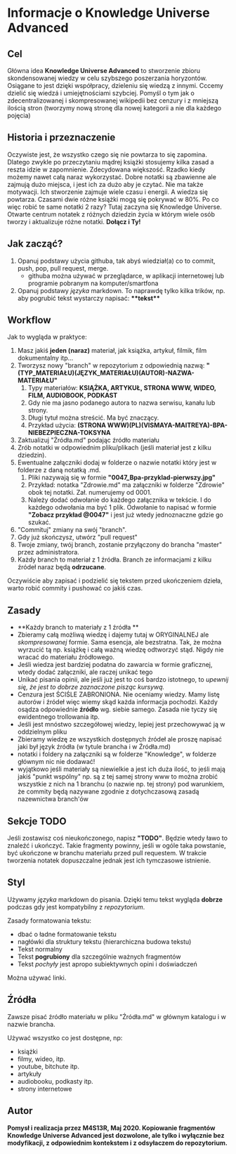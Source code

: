 # Informacje o Knowledge Universe Advanced
##  Cel
Główna idea **Knowledge Universe Advanced** to stworzenie zbioru skondensowanej wiedzy w celu szybszego poszerzania horyzontów. Osiągane to jest dzięki współpracy, dzieleniu się wiedzą z innymi. Cccemy dzielić się wiedzá i umiejętnościami szybciej.
Pomyśl o tym jak o zdecentralizowanej i skompresowanej wikipedii bez cenzury i z mniejszą ilością stron (tworzymy nową stronę dla nowej kategorii a nie dla każdego pojęcia) 

## Historia i przeznaczenie
Oczywiste jest, że wszystko czego się nie powtarza to się zapomina. Dlatego zwykle po przeczytaniu mądrej książki stosujemy kilka zasad a reszta idzie w zapomnienie. Zdecydowana większość. Rzadko kiedy możemy nawet całą naraz wykorzystać.
Dobre notatki są zbawienne ale zajmują dużo miejsca, i jest ich za dużo aby je czytać. Nie ma także motywacji. Ich stworzenie zajmuje wiele czasu i energii. A wiedza się powtarza. Czasami dwie różne książki mogą się pokrywać w 80%.
Po co więc robić te same notatki 2 razy?
Tutaj zaczyna się Knowledge Universe.
Otwarte centrum notatek z różnych dziedzin życia w którym wiele osób tworzy i aktualizuje różne notatki. **Dołącz i Ty!**

## Jak zacząć?

1. Opanuj podstawy użycia githuba, tak abyś wiedział(a) co to commit, push, pop, pull request, merge.
	- githuba można używać w przeglądarce, w aplikacji internetowej lub programie pobranym na komputer/smartfona
2. Opanuj podstawy *języka* markdown. To naprawdę tylko kilka trików, np. aby pogrubić tekst wystarczy napisać: **\*\*tekst\*\***

## Workflow
Jak to wygląda w praktyce:

1. Masz jakiś **jeden (naraz)** materiał, jak książka, artykuł, filmik, film dokumentalny itp...
2. Tworzysz nowy "branch" w repozytorium z odpowiednią nazwą: **"(TYP\_MATERIAŁU)(JĘZYK\_MATERIAŁU)(AUTOR)-NAZWA\-MATERIAŁU"**
	1. Typy materiałów: **KSIĄŻKA, ARTYKUŁ, STRONA WWW, WIDEO, FILM, AUDIOBOOK, PODKAST**
	2. Gdy nie ma jasno podanego autora to nazwa serwisu, kanału lub strony.
	3. Długi tytuł można streścić. Ma być znaczący.
	4. Przykład użycia: **(STRONA WWW)(PL)(VISMAYA-MAITREYA)-BPA-NIEBEZPIECZNA-TOKSYNA**
3. Zaktualizuj "Źródła.md" podając źródło materiału
4. Zrób notatki w odpowiednim pliku/plikach (jeśli materiał jest z kilku dziedzin).
5. Ewentualne załączniki dodaj w folderze o nazwie notatki który jest w folderze z daną notatką .md.
	1. Pliki nazywają się w formie **"0047\_Bpa-przyklad-pierwszy.jpg"**
	2. Przykład: notatka "Zdrowie.md" ma załączniki w folderze "Zdrowie" obok tej notatki. Zał. numerujemy od 0001.
	3. Należy dodać odwołanie do każdego załącznika w tekście. I do każdego odwołania ma być 1 plik. Odwołanie to napisać w formie **"Zobacz przykład @0047"** i jest już wtedy jednoznaczne gdzie go szukać.
6. "Commituj" zmiany na swój "branch".
7. Gdy już skończysz, utwórz "pull request"
8. Twoje zmiany, twój branch, zostanie przyłączony do brancha "master" przez administratora.
9. Każdy branch to materiał z 1 źródła. Branch ze informacjami z kilku źródeł naraz będą **odrzucane**.

Oczywiście aby zapisać i podzielić się tekstem przed ukończeniem dzieła, warto robić commity i pushować co jakiś czas.

## Zasady
- **Każdy branch to materiały z 1 źródła **
- Zbieramy całą możliwą wiedzę i dajemy tutaj w ORYGINALNEJ ale *skompresowanej* formie. Sama esencja, ale bezstratna. Tak, że można wyrzucić tą np. książkę i całą ważną wiedzę odtworzyć stąd. Nigdy nie wracać do materiału źródłowego.
- Jeśli wiedza jest bardziej podatna do zawarcia w formie graficznej, wtedy dodać załączniki, ale raczej unikać tego
- Unikać pisania opinii, ale jeśli już jest to coś bardzo istotnego, to *upewnij się, że jest to dobrze zaznaczone pisząc kursywą.*
- Cenzura jest ŚCIŚLE ZABRONIONA. Nie oceniamy wiedzy. Mamy listę autorów i źródeł więc wiemy skąd każda informacja pochodzi. Każdy osądza odpowiednie **źródło** wg. siebie samego. Zasada nie tyczy się ewidentnego trollowania itp.
- Jeśli jest mnóstwo szczegółowej wiedzy, lepiej jest przechowywać ją w oddzielnym pliku
- Zbieramy wiedzę ze wszystkich dostępnych źródeł ale proszę napisać jaki był język źródła (w tytule brancha i w Źródła.md)
- notatki i foldery na załączniki są w folderze "Knowledge", w folderze głównym nic nie dodawać!
- wyjątkowo jeśli materiały są niewielkie a jest ich duża ilość, to jeśli mają jakiś "punkt wspólny" np. są z tej samej strony www to można zrobić wszystkie z nich na 1 branchu (o nazwie np. tej strony) pod warunkiem, że commity będą nazywane zgodnie z dotychczasową zasadą nazewnictwa branch'ów

## Sekcje TODO
Jeśli zostawisz coś nieukończonego, napisz **"TODO"**. Będzie wtedy ławo to znaleźć i ukończyć.
Takie fragmenty powinny, jeśli w ogóle taka powstanie, być ukończone w branchu materiału przed pull requestem.
W trakcie tworzenia notatek dopuszczalne jednak jest ich tymczasowe istnienie.

## Styl
Używamy *języka* markdown do pisania. Dzięki temu tekst wygląda **dobrze** podczas gdy jest kompatybilny z *repozytorium*.

Zasady formatowania tekstu:

- dbać o ładne formatowanie tekstu
- nagłówki dla struktury tekstu (hierarchiczna budowa tekstu)
- Tekst normalny
- Tekst **pogrubiony** dla szczególnie ważnych fragmentów
- Tekst *pochyły* jest apropo subiektywnych opini i doświadczeń

Można używać linki.

## Źródła

Zawsze pisać źródło materiału w pliku "Źródła.md" w głównym katalogu i w nazwie brancha.

Używać wszystko co jest dostępne, np:

- książki
- filmy, wideo, itp.
- youtube, bitchute itp.
- artykuły
- audiobooku, podkasty itp.
- strony internetowe

## Autor

**Pomysł i realizacja przez M4S13R, Maj 2020. Kopiowanie fragmentów Knowledge Universe Advanced jest dozwolone, ale tylko i wyłącznie bez modyfikacji, z odpowiednim kontekstem i z odsyłaczem do repozytorium.** 
<!--stackedit_data:
eyJoaXN0b3J5IjpbMTgzMjQ1ODczN119
-->